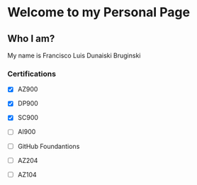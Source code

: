 # Welcome to my Personal Page

## Who I am?
My name is Francisco Luis Dunaiski Bruginski 

### Certifications
- [x] AZ900
- [x] DP900
- [x] SC900
- [ ] AI900
- [ ] GitHub Foundantions
- [ ] AZ204
- [ ] AZ104 



